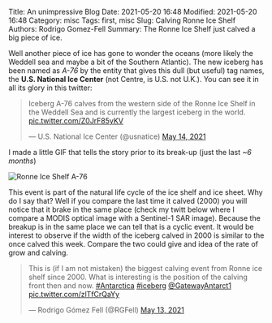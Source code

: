 Title: An unimpressive Blog
Date: 2021-05-20 16:48
Modified: 2021-05-20 16:48
Category: misc
Tags: first, misc
Slug: Calving Ronne Ice Shelf
Authors: Rodrigo Gomez-Fell
Summary: The Ronne Ice Shelf just calved a big piece of ice.

Well another piece of ice has gone to wonder the oceans (more likely the Weddell sea and maybe a bit of the Southern Atlantic). The new iceberg has been named as *A-76* by the entity that gives this dull (but useful) tag names, the **U.S. National Ice Center** (not Centre, is U.S. not U.K.). You can see it in all its glory in this twitter:

<blockquote class="twitter-tweet"><p lang="en" dir="ltr">Iceberg A-76 calves from the western side of the Ronne Ice Shelf in the Weddell Sea and is currently the largest iceberg in the world. <a href="https://t.co/Z0JrF85yKV">pic.twitter.com/Z0JrF85yKV</a></p>&mdash; U.S. National Ice Center (@usnatice) <a href="https://twitter.com/usnatice/status/1393289919397781508?ref_src=twsrc%5Etfw">May 14, 2021</a></blockquote> <script async src="https://platform.twitter.com/widgets.js" charset="utf-8"></script> 

I made a little GIF that tells the story prior to its break-up (just the last *~6 months*)

![Ronne Ice Shelf A-76]({static}/images/iceberg_ronne.gif)

This event is part of the natural life cycle of the ice shelf and ice sheet. Why do I say that? Well if you compare the last time it calved (2000) you will notice that it brake in the same place (check my twitt below where I compare a MODIS optical image with a Sentinel-1 SAR image). Because the breakup is in the same place we can tell that is a cyclic event. It would be interest to observe if the width of the iceberg calved in 2000 is similar to the once calved this week. Compare the two could give and idea of the rate of grow and calving. 


<blockquote class="twitter-tweet"><p lang="en" dir="ltr">This is (if I am not mistaken) the biggest calving event from Ronne ice shelf since 2000. What is interesting is the position of the calving front then and now. <a href="https://twitter.com/hashtag/Antarctica?src=hash&amp;ref_src=twsrc%5Etfw">#Antarctica</a> <a href="https://twitter.com/hashtag/iceberg?src=hash&amp;ref_src=twsrc%5Etfw">#iceberg</a> <a href="https://twitter.com/GatewayAntarct1?ref_src=twsrc%5Etfw">@GatewayAntarct1</a> <a href="https://t.co/zlTfCrQaYy">pic.twitter.com/zlTfCrQaYy</a></p>&mdash; Rodrigo Gómez Fell (@RGFell) <a href="https://twitter.com/RGFell/status/1392987258119020545?ref_src=twsrc%5Etfw">May 13, 2021</a></blockquote> <script async src="https://platform.twitter.com/widgets.js" charset="utf-8"></script> 



